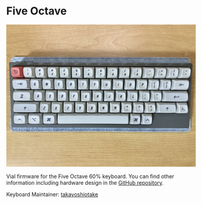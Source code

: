 # Five Octave

![Five Octave](https://github.com/takayoshiotake/five-octave-61-key-keyboard/blob/main/photos/v2-001.jpg?raw=true)

Vial firmware for the Five Octave 60% keyboard. You can find other information including hardware design in the [GitHub repository](https://github.com/takayoshiotake/five-octave-61-key-keyboard).

Keyboard Maintainer: [takayoshiotake](https://github.com/takayoshiotake)

